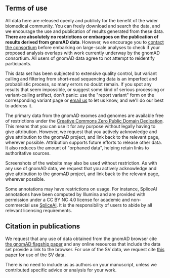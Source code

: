 ## Terms of use

All data here are released openly and publicly for the benefit of the wider biomedical community. You can freely download and search the data, and we encourage the use and publication of results generated from these data. **There are absolutely no restrictions or embargoes on the publication of results derived from gnomAD data**. However, we encourage you to [contact the consortium](mailto:gnomad@broadinstitute.org) before embarking on large-scale analyses to check if your proposed analysis overlaps with work currently underway by the gnomAD consortium. All users of gnomAD data agree to not attempt to reidentify participants.

This data set has been subjected to extensive quality control, but variant calling and filtering from short-read sequencing data is an imperfect and probabilistic process, so many errors no doubt remain. If you spot any results that seem impossible, or suggest some kind of serious processing or variant-calling artifact, don't panic: use the "report variant" form on the corresponding variant page or [email us](mailto:gnomad@broadinstitute.org) to let us know, and we'll do our best to address it.

The primary data from the gnomAD exomes and genomes are available free of restrictions under the [Creative Commons Zero Public Domain Dedication](https://creativecommons.org/publicdomain/zero/1.0/). This means that you can use it for any purpose without legally having to give attribution. However, we request that you actively acknowledge and give attribution to the gnomAD project, and link back to the relevant page, wherever possible. Attribution supports future efforts to release other data. It also reduces the amount of "orphaned data", helping retain links to authoritative sources.

Screenshots of the website may also be used without restriction. As with any use of gnomAD data, we request that you actively acknowledge and give attribution to the gnomAD project, and link back to the relevant page, wherever possible.

Some annotations may have restrictions on usage. For instance, SpliceAI annotations have been computed by Illumina and are provided with permission under a CC BY NC 4.0 license for academic and non-commercial use [SpliceAI](https://github.com/Illumina/SpliceAI). It is the responsibility of users to abide by all relevant licensing requirements.

## Citation in publications

We request that any use of data obtained from the gnomAD browser cite [the gnomAD flagship paper](https://broad.io/gnomad_lof) and any online resources that include the data set provide a link to the browser. For use of the SV data, we request cite [this paper](https://broad.io/gnomad_sv) for use of the SV data.

There is no need to include us as authors on your manuscript, unless we contributed specific advice or analysis for your work.
